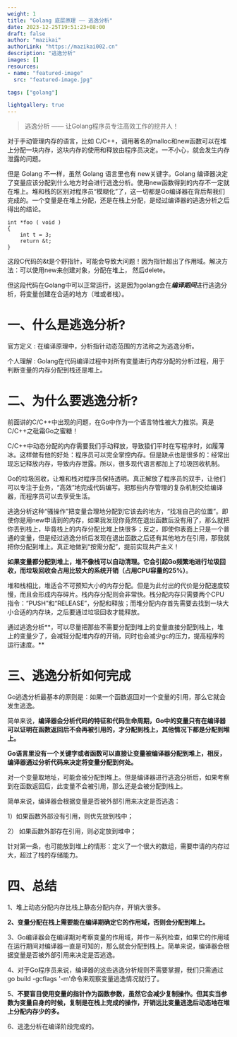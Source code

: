```yaml
---
weight: 1
title: "Golang 底层原理 —— 逃逸分析"
date: 2023-12-25T19:51:23+08:00
draft: false
author: "mazikai"
authorLink: "https://mazikai002.cn"
description: "逃逸分析"
images: []
resources:
- name: "featured-image"
  src: "featured-image.jpg"

tags: ["golang"]

lightgallery: true
---
```


>逃逸分析 —— 让Golang程序员专注高效工作的挖井人！</br>

<!--more-->

对于手动管理内存的语言，比如 C/C++，调用著名的malloc和new函数可以在堆上分配一块内存，这块内存的使用和释放由程序员决定。一不小心，就会发生内存泄露的问题。

但是 Golang 不一样，虽然 Golang 语言里也有 new关键字。Golang 编译器决定了变量应该分配到什么地方时会进行逃逸分析。使用new函数得到的内存不一定就在堆上。堆和栈的区别对程序员“模糊化”了，这一切都是Go编译器在背后帮我们完成的。一个变量是在堆上分配，还是在栈上分配，是经过编译器的逃逸分析之后得出的结论。

```
int *foo ( void )
{
    int t = 3;
    return &t;
}

```

这段C代码的&t是个野指针，可能会导致大问题！因为指针超出了作用域。解决方法：可以使用new来创建对象，分配在堆上， 然后delete。

但这段代码在Golang中可以正常运行，这是因为golang会在***编译期间***进行逃逸分析，将变量创建在合适的地方（堆或者栈）。

# 一、什么是逃逸分析?

官方定义 : 在编译原理中，分析指针动态范围的方法称之为逃逸分析。

个人理解 : Golang在代码编译过程中对所有变量进行内存分配的分析过程，用于判断变量的内存分配到栈还是堆上。

# 二、为什么要逃逸分析?

前面讲的C/C++中出现的问题，在Go中作为一个语言特性被大力推崇。真是C/C++之砒霜Go之蜜糖！

C/C++中动态分配的内存需要我们手动释放，导致猿们平时在写程序时，如履薄冰。这样做有他的好处：程序员可以完全掌控内存。但是缺点也是很多的：经常出现忘记释放内存，导致内存泄露。所以，很多现代语言都加上了垃圾回收机制。

Go的垃圾回收，让堆和栈对程序员保持透明。真正解放了程序员的双手，让他们可以专注于业务，“高效”地完成代码编写。把那些内存管理的复杂机制交给编译器，而程序员可以去享受生活。

逃逸分析这种“骚操作”把变量合理地分配到它该去的地方，“找准自己的位置”。即使你是用new申请到的内存，如果我发现你竟然在退出函数后没有用了，那么就把你丢到栈上，毕竟栈上的内存分配比堆上快很多；反之，即使你表面上只是一个普通的变量，但是经过逃逸分析后发现在退出函数之后还有其他地方在引用，那我就把你分配到堆上。真正地做到“按需分配”，提前实现共产主义！

**如果变量都分配到堆上，堆不像栈可以自动清理。它会引起Go频繁地进行垃圾回收，而垃圾回收会占用比较大的系统开销（占用CPU容量的25%）**。

堆和栈相比，堆适合不可预知大小的内存分配。但是为此付出的代价是分配速度较慢，而且会形成内存碎片。栈内存分配则会非常快。栈分配内存只需要两个CPU指令：“PUSH”和“RELEASE”，分配和释放；而堆分配内存首先需要去找到一块大小合适的内存块，之后要通过垃圾回收才能释放。

通过逃逸分析**，可以尽量把那些不需要分配到堆上的变量直接分配到栈上，堆上的变量少了，会减轻分配堆内存的开销，同时也会减少gc的压力，提高程序的运行速度。**

# 三、逃逸分析如何完成

Go逃逸分析最基本的原则是：如果一个函数返回对一个变量的引用，那么它就会发生逃逸。

简单来说，**编译器会分析代码的特征和代码生命周期，Go中的变量只有在编译器可以证明在函数返回后不会再被引用的，才分配到栈上，其他情况下都是分配到堆上。**

**Go语言里没有一个关键字或者函数可以直接让变量被编译器分配到堆上，相反，编译器通过分析代码来决定将变量分配到何处。**

对一个变量取地址，可能会被分配到堆上。但是编译器进行逃逸分析后，如果考察到在函数返回后，此变量不会被引用，那么还是会被分配到栈上。

简单来说，编译器会根据变量是否被外部引用来决定是否逃逸：

1）如果函数外部没有引用，则优先放到栈中；

2） 如果函数外部存在引用，则必定放到堆中；

针对第一条，也可能放到堆上的情形：定义了一个很大的数组，需要申请的内存过大，超过了栈的存储能力。

# 四、总结

1、堆上动态分配内存比栈上静态分配内存，开销大很多。

**2、变量分配在栈上需要能在编译期确定它的作用域，否则会分配到堆上。**

3、Go编译器会在编译期对考察变量的作用域，并作一系列检查，如果它的作用域在运行期间对编译器一直是可知的，那么就会分配到栈上。简单来说，编译器会根据变量是否被外部引用来决定是否逃逸。

4、对于Go程序员来说，编译器的这些逃逸分析规则不需要掌握，我们只需通过go build -gcflags '-m’命令来观察变量逃逸情况就行了。

5、**不要盲目使用变量的指针作为函数参数，虽然它会减少复制操作。但其实当参数为变量自身的时候，复制是在栈上完成的操作，开销远比变量逃逸后动态地在堆上分配内存少的多。**

6、逃逸分析在编译阶段完成的。